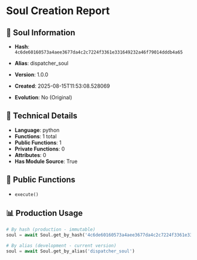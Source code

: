 # Soul Creation Report

## 🧬 Soul Information
- **Hash**: `4c6de60160573a4aee3677da4c2c7224f3361e331649232a46f79014dddb4a65`
- **Alias**: dispatcher_soul
- **Version**: 1.0.0
- **Created**: 2025-08-15T11:53:08.528069

- **Evolution**: No (Original)

## 🔧 Technical Details
- **Language**: python
- **Functions**: 1 total
- **Public Functions**: 1
- **Private Functions**: 0
- **Attributes**: 0
- **Has Module Source**: True

## 🎯 Public Functions
- `execute()`

## 📊 Production Usage
```python
# By hash (production - immutable)
soul = await Soul.get_by_hash('4c6de60160573a4aee3677da4c2c7224f3361e331649232a46f79014dddb4a65')

# By alias (development - current version)
soul = await Soul.get_by_alias('dispatcher_soul')
```
